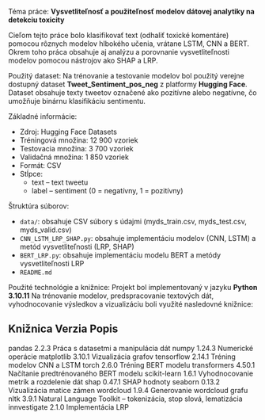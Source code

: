 Téma práce: 
**Vysvetliteľnosť a použiteľnosť modelov dátovej analytiky na detekciu toxicity**

Cieľom tejto práce bolo klasifikovať text (odhaliť toxické komentáre) pomocou rôznych modelov hlbokého učenia, vrátane LSTM, CNN a BERT. Okrem toho práca obsahuje aj analýzu a porovnanie vysvetliteľnosti modelov pomocou nástrojov ako SHAP a LRP.


Použitý dataset:
Na trénovanie a testovanie modelov bol použitý verejne dostupný dataset **Tweet_Sentiment_pos_neg** z platformy **Hugging Face**. Dataset obsahuje texty tweetov označené ako pozitívne alebo negatívne, čo umožňuje binárnu klasifikáciu sentimentu.

Základné informácie:
- Zdroj: Hugging Face Datasets
- Tréningová množina: 12 900 vzoriek
- Testovacia množina: 3 700 vzoriek
- Validačná množina: 1 850 vzoriek
- Formát: CSV
- Stĺpce:
    - text – text tweetu
    - label – sentiment (0 = negatívny, 1 = pozitívny)


Štruktúra súborov:
- `data/`: obsahuje CSV súbory s údajmi (myds_train.csv, myds_test.csv, myds_valid.csv)
- `CNN_LSTM_LRP_SHAP.py`: obsahuje implementáciu modelov (CNN, LSTM) a metód vysvetliteľnosti (LRP, SHAP)
- `BERT_LRP.py`: obsahuje implementáciu modelu BERT a metódy vysvetliteľnosti LRP
- `README.md` 

Použité technológie a knižnice:
Projekt bol implementovaný v jazyku **Python 3.10.11** Na trénovanie modelov, predspracovanie textových dát, vyhodnocovanie výsledkov a vizualizáciu boli využité nasledovné knižnice:

Knižnica	        Verzia	        Popis
--------------------------------------------------------------------------
pandas	          2.2.3	          Práca s datasetmi a manipulácia dát
numpy	            1.24.3	        Numerické operácie
matplotlib	      3.10.1	        Vizualizácia grafov
tensorflow	      2.14.1	        Tréning modelov CNN a LSTM
torch       	    2.6.0	          Tréning BERT modelu
transformers	    4.50.1	        Načítanie predtrénovaného BERT modelu
scikit-learn	    1.6.1	          Vyhodnocovanie metrík a rozdelenie dát
shap	            0.47.1	        SHAP hodnoty
seaborn	          0.13.2	        Vizualizácia matice zámen
wordcloud	        1.9.4	          Generovanie wordcloud grafu
nltk	            3.9.1           Natural Language Toolkit – tokenizácia, stop slová, lematizácia
innvestigate	    2.1.0           Implementácia LRP 
